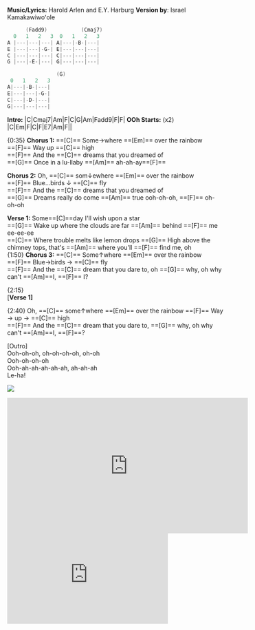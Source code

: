 **Music/Lyrics:** Harold Arlen and E.Y. Harburg
**Version by**: Israel Kamakawiwoʻole
```java    
      (Fadd9)    		(Cmaj7)
  0   1   2   3	 0   1   2   3	
A |---|---|---|	A|---|-B-|---|	
E |---|---|-G-|	E|---|---|---|	
C |---|---|---|	C|---|---|---|	
G |---|-E-|---|	G|---|---|---|	

				(G)
 0   1   2   3
A|---|-B-|---|
E|---|---|-G-|
C|---|-D-|---|
G|---|---|---|
```
**Intro:** |C|Cmaj7|Am|F|C|G|Am|Fadd9|F|F|
**OOh Starts:** (x2) |C|Em|F|C|F|E7|Am|F||

{0:35}
**Chorus 1:**
==[C]== Some$\rightarrow$where ==[Em]== over the rainbow  
==[F]== Way up ==[C]== high  
==[F]== And the ==[C]== dreams that you dreamed of  
==[G]== Once in a lu-llaby ==[Am]== ah-ah-ay==[F]==

**Chorus 2:**
Oh, ==[C]== som$\downarrow$ewhere ==[Em]== over the rainbow  
==[F]== Blue...birds $\downarrow$ ==[C]== fly  
==[F]== And the ==[C]== dreams that you dreamed of  
==[G]== Dreams really do come ==[Am]== true ooh-oh-oh, ==[F]== oh-oh-oh  
  
**Verse 1:**
Some==[C]==day I'll wish upon a star  
==[G]== Wake up where the clouds are far ==[Am]== behind ==[F]== me ee-ee-ee  
==[C]== Where trouble melts like lemon drops 
==[G]== High above the chimney tops, that's ==[Am]== where you'll ==[F]== find me, oh  
{1:50}
**Chorus 3:**
==[C]== Some$\uparrow$where ==[Em]== over the rainbow  
==[F]== Blue$\rightarrow$birds $\rightarrow$ ==[C]== fly  
==[F]== And the ==[C]== dream that you dare to, oh ==[G]== why, oh why  can't ==[Am]==I, ==[F]== I?  

{2:15}  
\[**Verse 1]**

 {2:40}
Oh, ==[C]== some$\uparrow$where  ==[Em]== over the rainbow
==[F]== Way $\rightarrow$ up $\rightarrow$ ==[C]== high  
==[F]== And the ==[C]== dream that you dare to, ==[G]== why, oh why can't ==[Am]==I, ==[F]==?  

\[Outro]  
Ooh-oh-oh, oh-oh-oh-oh, oh-oh  
Ooh-oh-oh-oh  
Ooh-ah-ah-ah-ah-ah, ah-ah-ah  
Le-ha!

![](https://www.youtube.com/watch?v=V1bFr2SWP1I)

<iframe width="560" height="315" src="https://www.youtube.com/embed/V1bFr2SWP1I?si=41nfwz8UJJzWeT5S" title="YouTube video player" frameborder="0" allow="accelerometer; autoplay; clipboard-write; encrypted-media; gyroscope; picture-in-picture; web-share" referrerpolicy="strict-origin-when-cross-origin" allowfullscreen></iframe>



<iframe width="374" height="210" src="https://www.youtube.com/embed/1PiscVZSuEE" title="YouTube video player" frameborder="0" allow="accelerometer; autoplay=false; clipboard-write; encrypted-media; gyroscope; picture-in-picture" allowfullscreen></iframe>


